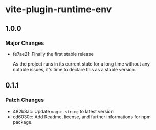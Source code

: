# vite-plugin-runtime-env

## 1.0.0

### Major Changes

- fe7ae21: Finally the first stable release

  As the project runs in its current state for a long time without any notable issues, it's time to declare this
  as a stable version.

## 0.1.1

### Patch Changes

- 482b8ac: Update `magic-string` to latest version
- cd6030c: Add Readme, license, and further informations for npm package.
